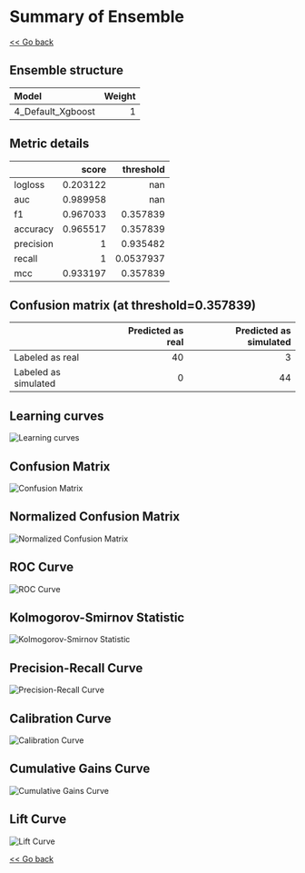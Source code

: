 # Summary of Ensemble

[<< Go back](../README.md)


## Ensemble structure
| Model             |   Weight |
|:------------------|---------:|
| 4_Default_Xgboost |        1 |

## Metric details
|           |    score |   threshold |
|:----------|---------:|------------:|
| logloss   | 0.203122 | nan         |
| auc       | 0.989958 | nan         |
| f1        | 0.967033 |   0.357839  |
| accuracy  | 0.965517 |   0.357839  |
| precision | 1        |   0.935482  |
| recall    | 1        |   0.0537937 |
| mcc       | 0.933197 |   0.357839  |


## Confusion matrix (at threshold=0.357839)
|                      |   Predicted as real |   Predicted as simulated |
|:---------------------|--------------------:|-------------------------:|
| Labeled as real      |                  40 |                        3 |
| Labeled as simulated |                   0 |                       44 |

## Learning curves
![Learning curves](learning_curves.png)
## Confusion Matrix

![Confusion Matrix](confusion_matrix.png)


## Normalized Confusion Matrix

![Normalized Confusion Matrix](confusion_matrix_normalized.png)


## ROC Curve

![ROC Curve](roc_curve.png)


## Kolmogorov-Smirnov Statistic

![Kolmogorov-Smirnov Statistic](ks_statistic.png)


## Precision-Recall Curve

![Precision-Recall Curve](precision_recall_curve.png)


## Calibration Curve

![Calibration Curve](calibration_curve_curve.png)


## Cumulative Gains Curve

![Cumulative Gains Curve](cumulative_gains_curve.png)


## Lift Curve

![Lift Curve](lift_curve.png)



[<< Go back](../README.md)
